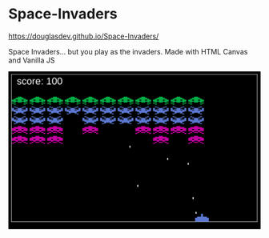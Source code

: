 # Space-Invaders

https://douglasdev.github.io/Space-Invaders/

Space Invaders... but you play as the invaders. Made with HTML Canvas and Vanilla JS

![GitHub Logo](/Screenshot.png)

